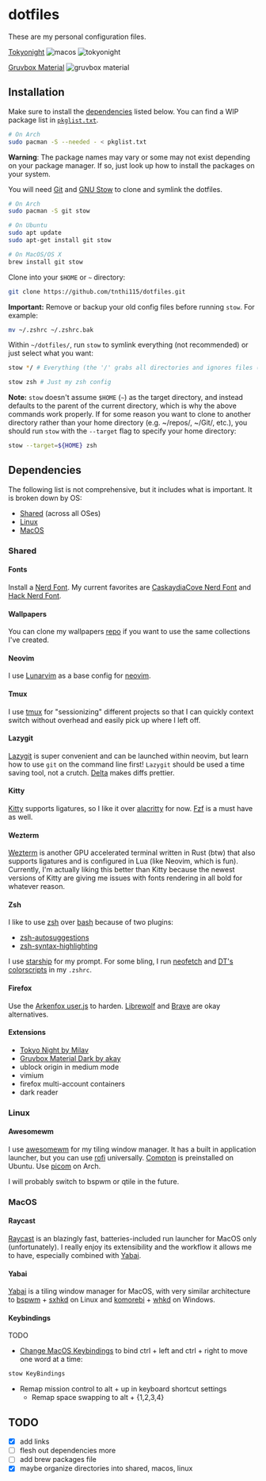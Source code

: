# dotfiles

These are my personal configuration files.

[Tokyonight](https://github.com/folke/tokyonight.nvim)
![macos](scrots/macos.png)
![tokyonight](scrots/tokyonight.png)

[Gruvbox Material](https://github.com/sainnhe/gruvbox-material)
![gruvbox material](scrots/gruvbox-material.png)

## Installation

Make sure to install the [dependencies](#dependencies) listed below. You can
find a WIP package list in
[`pkglist.txt`](https://github.com/tnthi115/dotfiles/blob/master/pkglist.txt).

```sh
# On Arch
sudo pacman -S --needed - < pkglist.txt
```

**Warning**: The package names may vary or some may not exist depending on your
package manager. If so, just look up how to install the packages on your
system.

You will need [Git](https://git-scm.com/) and [GNU
Stow](https://www.gnu.org/software/stow/) to clone and symlink the dotfiles.

```sh
# On Arch
sudo pacman -S git stow

# On Ubuntu
sudo apt update
sudo apt-get install git stow

# On MacOS/OS X
brew install git stow
```

Clone into your `$HOME` or `~` directory:

```sh
git clone https://github.com/tnthi115/dotfiles.git
```

**Important:** Remove or backup your old config files before running `stow`.
For example:

```sh
mv ~/.zshrc ~/.zshrc.bak
```

Within `~/dotfiles/`, run `stow` to symlink everything (not recommended) or
just select what you want:

```sh
stow */ # Everything (the '/' grabs all directories and ignores files (e.g. README.md))
```

```sh
stow zsh # Just my zsh config
```

**Note:** `stow` doesn't assume `$HOME` (`~`) as the target directory, and instead
defaults to the parent of the current directory, which is why the above
commands work properly. If for some reason you want to clone to another
directory rather than your home directory (e.g. ~/repos/, ~/Git/, etc.), you
should run `stow` with the `--target` flag to specify your home directory:

```sh
stow --target=${HOME} zsh
```

## Dependencies

The following list is not comprehensive, but it includes what is important. It
is broken down by OS:

- [Shared](#shared) (across all OSes)
- [Linux](#linux)
- [MacOS](#macos)

### Shared

#### Fonts

Install a [Nerd Font](https://www.nerdfonts.com/font-downloads). My current
favorites are [CaskaydiaCove Nerd
Font](https://github.com/ryanoasis/nerd-fonts/releases/download/v3.0.1/CascadiaCode.zip)
and [Hack Nerd
Font](https://github.com/ryanoasis/nerd-fonts/releases/download/v3.0.1/Hack.zip).

#### Wallpapers

You can clone my wallpapers [repo](https://github.com/tnthi115/wallpapers) if
you want to use the same collections I've created.

#### Neovim

I use [Lunarvim](https://www.lunarvim.org/) as a base config for [neovim](https://neovim.io/).

#### Tmux

I use [tmux](https://github.com/tmux/tmux) for "sessionizing" different
projects so that I can quickly context switch without overhead and easily pick
up where I left off.

#### Lazygit

[Lazygit](https://github.com/jesseduffield/lazygit) is super convenient and can
be launched within neovim, but learn how to use `git` on the command line
first! `Lazygit` should be used a time saving tool, not a crutch.
[Delta](https://github.com/dandavison/delta) makes diffs prettier.

#### Kitty

[Kitty](https://sw.kovidgoyal.net/kitty/) supports ligatures, so I like it over
[alacritty](https://github.com/alacritty/alacritty) for now.
[Fzf](https://github.com/junegunn/fzf) is a must have as well.

#### Wezterm

[Wezterm](https://github.com/wez/wezterm) is another GPU accelerated terminal
written in Rust (btw) that also supports ligatures and is configured in Lua
(like Neovim, which is fun). Currently, I'm actually liking this better than
Kitty because the newest versions of Kitty are giving me issues with fonts
rendering in all bold for whatever reason.

#### Zsh

I like to use [zsh](https://wiki.archlinux.org/title/zsh) over
[bash](https://wiki.archlinux.org/title/bash) because of two plugins:

- [zsh-autosuggestions](https://github.com/zsh-users/zsh-autosuggestions)
- [zsh-syntax-highlighting](https://github.com/zsh-users/zsh-syntax-highlighting)

I use [starship](https://starship.rs/) for my prompt. For some bling, I run
[neofetch](https://github.com/dylanaraps/neofetch) and [DT's
colorscripts](https://gitlab.com/dwt1/shell-color-scripts) in my `.zshrc`.

#### Firefox

Use the [Arkenfox user.js](https://github.com/arkenfox/user.js) to harden. [Librewolf](https://librewolf.net/)
and [Brave](https://brave.com/) are okay alternatives.

#### Extensions

- [Tokyo Night by Milav](https://addons.mozilla.org/en-US/firefox/addon/tokyo-night-milav/?utm_source=addons.mozilla.org&utm_medium=referral&utm_content=search)
- [Gruvbox Material Dark by akay](https://addons.mozilla.org/en-US/firefox/addon/gruvbox-material-dark/?utm_source=addons.mozilla.org&utm_medium=referral&utm_content=search)
- ublock origin in medium mode
- vimium
- firefox multi-account containers
- dark reader

### Linux

#### Awesomewm

I use [awesomewm](https://awesomewm.org/) for my tiling window manager. It has
a built in application launcher, but you can use
[rofi](https://github.com/davatorium/rofi) universally.
[Compton](https://github.com/chjj/compton) is preinstalled on Ubuntu. Use
[picom](https://github.com/yshui/picom) on Arch.

I will probably switch to bspwm or qtile in the future.

### MacOS

#### Raycast

[Raycast](https://www.raycast.com/) is an blazingly fast, batteries-included
run launcher for MacOS only (unfortunately). I really enjoy its extensibility
and the workflow it allows me to have, especially combined with
[Yabai](#yabai).

#### Yabai

[Yabai](https://github.com/koekeishiya/yabai) is a tiling window manager for
MacOS, with very similar architecture to
[bspwm](https://github.com/baskerville/bspwm) +
[sxhkd](https://github.com/baskerville/sxhkd) on Linux and
[komorebi](https://github.com/LGUG2Z/komorebi) +
[whkd](https://github.com/LGUG2Z/whkd) on Windows.

#### Keybindings

TODO

- [Change MacOS
  Keybindings](https://blog.victormendonca.com/2020/04/27/how-to-change-macos-key-bindings/)
  to bind ctrl + left and ctrl + right to move one word at a time:

```sh
stow KeyBindings
```

- Remap mission control to alt + up in keyboard shortcut settings
  - Remap space swapping to alt + {1,2,3,4}

## TODO

- [x] add links
- [ ] flesh out dependencies more
- [ ] add brew packages file
- [x] maybe organize directories into shared, macos, linux
